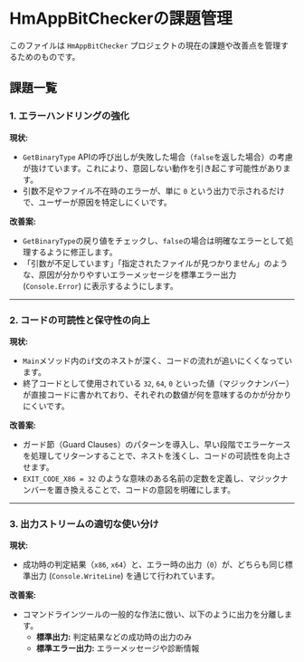 # HmAppBitCheckerの課題管理

このファイルは `HmAppBitChecker` プロジェクトの現在の課題や改善点を管理するためのものです。

## 課題一覧

### 1. エラーハンドリングの強化

**現状:**
- `GetBinaryType` APIの呼び出しが失敗した場合（`false`を返した場合）の考慮が抜けています。これにより、意図しない動作を引き起こす可能性があります。
- 引数不足やファイル不在時のエラーが、単に `0` という出力で示されるだけで、ユーザーが原因を特定しにくいです。

**改善案:**
- `GetBinaryType`の戻り値をチェックし、`false`の場合は明確なエラーとして処理するように修正します。
- 「引数が不足しています」「指定されたファイルが見つかりません」のような、原因が分かりやすいエラーメッセージを標準エラー出力 (`Console.Error`) に表示するようにします。

---

### 2. コードの可読性と保守性の向上

**現状:**
- `Main`メソッド内の`if`文のネストが深く、コードの流れが追いにくくなっています。
- 終了コードとして使用されている `32`, `64`, `0` といった値（マジックナンバー）が直接コードに書かれており、それぞれの数値が何を意味するのかが分かりにくいです。

**改善案:**
- ガード節（Guard Clauses）のパターンを導入し、早い段階でエラーケースを処理してリターンすることで、ネストを浅くし、コードの可読性を向上させます。
- `EXIT_CODE_X86 = 32` のような意味のある名前の定数を定義し、マジックナンバーを置き換えることで、コードの意図を明確にします。

---

### 3. 出力ストリームの適切な使い分け

**現状:**
- 成功時の判定結果（`x86`, `x64`）と、エラー時の出力（`0`）が、どちらも同じ標準出力 (`Console.WriteLine`) を通じて行われています。

**改善案:**
- コマンドラインツールの一般的な作法に倣い、以下のように出力を分離します。
  - **標準出力:** 判定結果などの成功時の出力のみ
  - **標準エラー出力:** エラーメッセージや診断情報


